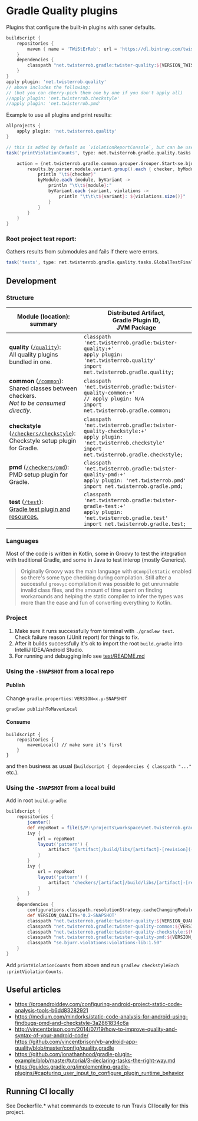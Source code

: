# Gradle Quality plugins
Plugins that configure the built-in plugins with saner defaults.

```gradle
buildscript {
	repositories {
		maven { name = 'TWiStErRob'; url = 'https://dl.bintray.com/twisterrob/maven'}
	}
	dependencies {
		classpath "net.twisterrob.gradle:twister-quality:${VERSION_TWISTER_QUALITY}"
	}
}
apply plugin: 'net.twisterrob.quality'
// above includes the following:
// (but you can cherry-pick them one by one if you don't apply all)
//apply plugin: 'net.twisterrob.checkstyle'
//apply plugin: 'net.twisterrob.pmd'
```

Example to use all plugins and print results:
```groovy
allprojects {
	apply plugin: 'net.twisterrob.quality'
}

// this is added by default as `violationReportConsole`, but can be used to customize
task('printViolationCounts', type: net.twisterrob.gradle.quality.tasks.ValidateViolationsTask) {

	action = {net.twisterrob.gradle.common.grouper.Grouper.Start<se.bjurr.violations.lib.model.Violation> results ->
		results.by.parser.module.variant.group().each { checker, byModule -> 
			println "\t${checker}"
			byModule.each {module, byVariant ->
				println "\t\t${module}:"
				byVariant.each {variant, violations ->
					println "\t\t\t${variant}: ${violations.size()}"
				}
			}
		}
	}
}
```

### Root project test report:
Gathers results from submodules and fails if there were errors.
```groovy
task('tests', type: net.twisterrob.gradle.quality.tasks.GlobalTestFinalizerTask)
```

## Development

### Structure

| Module (location): summary | Distributed Artifact,<br>Gradle Plugin ID,<br>JVM Package |
| --- | --- |
| **quality** ([`/quality`](quality)):<br>All quality plugins bundled in one.<br> |`classpath 'net.twisterrob.gradle:twister-quality:+'`<br>`apply plugin: 'net.twisterrob.quality'`<br>`import net.twisterrob.gradle.quality;` |
| **common** ([`/common`](common)):<br>Shared classes between checkers.<br>_Not to be consumed directly._ | `classpath 'net.twisterrob.gradle:twister-quality-common:+'`<br>`// apply plugin: N/A`<br>`import net.twisterrob.gradle.common;` |
| **checkstyle** ([`/checkers/checkstyle`](checkers/checkstyle)):<br>Checkstyle setup plugin for Gradle. | `classpath 'net.twisterrob.gradle:twister-quality-checkstyle:+'`<br>`apply plugin: 'net.twisterrob.checkstyle'`<br>`import net.twisterrob.gradle.checkstyle;` |
| **pmd** ([`/checkers/pmd`](checkers/pmd)):<br>PMD setup plugin for Gradle. | `classpath 'net.twisterrob.gradle:twister-quality-pmd:+'`<br>`apply plugin: 'net.twisterrob.pmd'`<br>`import net.twisterrob.gradle.pmd;` |
| **test** ([`/test`](test)):<br>[Gradle test plugin and resources.](test/README.md) | `classpath 'net.twisterrob.gradle:twister-gradle-test:+'`<br>`apply plugin: 'net.twisterrob.gradle.test'`<br>`import net.twisterrob.gradle.test;` |

### Languages
Most of the code is written in Kotlin, some in Groovy to test the integration with traditional Gradle, and some in Java to test interop (mostly Generics).
 
> Originally Groovy was the main language with `@CompileStatic` enabled so there's some type checking during compilation. Still after a successful `groovyc` compilation it was possible to get unrunnable invalid class files, and the amount of time spent on finding workarounds and helping the static compiler to infer the types was more than the ease and fun of converting everything to Kotlin.

### Project

1. Make sure it runs successfully from terminal with `./gradlew test`.  
   Check failure reason (JUnit report) for things to fix.
2. After it builds successfully it's ok to import the root `build.gradle` into IntelliJ IDEA/Android Studio.
3. For running and debugging info see [test/README.md](test/README.md)

### Using the `-SNAPSHOT` from a local repo
#### Publish
Change `gradle.properties`: `VERSION=x.y-SNAPSHOT`
```console
gradlew publishToMavenLocal
```

#### Consume
```
buildscript {
	repositories {
		mavenLocal() // make sure it's first
	}
}
```
and then business as usual (`buildscript { dependencies { classpath "..."` etc.).

### Using the `-SNAPSHOT` from a local build

Add in root `build.gradle`:
```groovy
buildscript {
	repositories {
		jcenter()
		def repoRoot = file($/P:\projects\workspace\net.twisterrob.gradle-quality/$).toURI()
		ivy {
			url = repoRoot
			layout('pattern') {
				artifact '[artifact]/build/libs/[artifact]-[revision](-[classifier]).[ext]'
			}
		}
		ivy {
			url = repoRoot
			layout('pattern') {
				artifact 'checkers/[artifact]/build/libs/[artifact]-[revision](-[classifier]).[ext]'
			}
		}
	}
	dependencies {
		configurations.classpath.resolutionStrategy.cacheChangingModulesFor 0, 'seconds' // -SNAPSHOT
		def VERSION_QUALITY='0.2-SNAPSHOT'
		classpath "net.twisterrob.gradle:twister-quality:${VERSION_QUALITY}"
		classpath "net.twisterrob.gradle:twister-quality-common:${VERSION_QUALITY}"
		classpath "net.twisterrob.gradle:twister-quality-checkstyle:${VERSION_QUALITY}"
		classpath "net.twisterrob.gradle:twister-quality-pmd:${VERSION_QUALITY}"
		classpath "se.bjurr.violations:violations-lib:1.50"
	}
}
```
Add `printViolationCounts` from above and run `gradlew checkstyleEach :printViolationCounts`.

## Useful articles
 * https://proandroiddev.com/configuring-android-project-static-code-analysis-tools-b6dd83282921
 * https://medium.com/mindorks/static-code-analysis-for-android-using-findbugs-pmd-and-checkstyle-3a2861834c6a
 * http://vincentbrison.com/2014/07/19/how-to-improve-quality-and-syntax-of-your-android-code/  
   https://github.com/vincentbrison/vb-android-app-quality/blob/master/config/quality.gradle
 * https://github.com/jonathanhood/gradle-plugin-example/blob/master/tutorial/3-declaring-tasks-the-right-way.md
 * https://guides.gradle.org/implementing-gradle-plugins/#capturing_user_input_to_configure_plugin_runtime_behavior

## Running CI locally

See Dockerfile.* what commands to execute to run Travis CI locally for this project.

